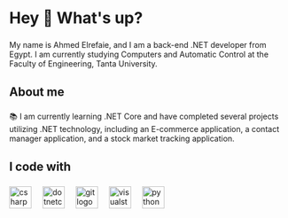 <h1 align="left">Hey 👋 What's up?</h1>

###

<p align="left">My name is Ahmed Elrefaie, and I am a back-end .NET developer from Egypt. I am currently studying Computers and Automatic Control at the Faculty of Engineering, Tanta University.</p>

###

<h2 align="left">About me</h2>

###

<p align="left">📚 I am currently learning .NET Core and have completed several projects utilizing .NET technology, including an E-commerce application, a contact manager application, and a stock market tracking application.</p>

###

<h2 align="left">I code with</h2>

###

<div align="left">
  <img src="https://cdn.jsdelivr.net/gh/devicons/devicon/icons/csharp/csharp-original.svg" height="40" alt="csharp logo"  />
  <img width="12" />
  <img src="https://cdn.jsdelivr.net/gh/devicons/devicon/icons/dotnetcore/dotnetcore-original.svg" height="40" alt="dotnetcore logo"  />
  <img width="12" />
  <img src="https://cdn.jsdelivr.net/gh/devicons/devicon/icons/git/git-original.svg" height="40" alt="git logo"  />
  <img width="12" />
  <img src="https://cdn.jsdelivr.net/gh/devicons/devicon/icons/visualstudio/visualstudio-plain.svg" height="40" alt="visualstudio logo"  />
  <img width="12" />
  <img src="https://cdn.jsdelivr.net/gh/devicons/devicon/icons/python/python-original.svg" height="40" alt="python logo"  />
</div>

###
